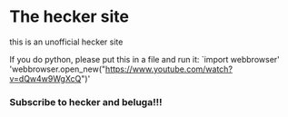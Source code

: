 # The hecker site

this is an unofficial hecker site

If you do python, please put this in a file and run it:
`import webbrowser'
'webbrowser.open_new("https://www.youtube.com/watch?v=dQw4w9WgXcQ")'

### Subscribe to hecker and beluga!!!
